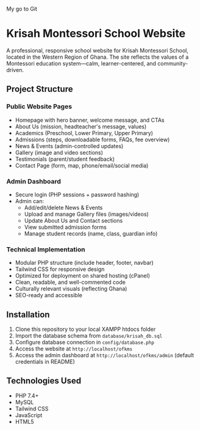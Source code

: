 My go to Git



# Krisah Montessori School Website

A professional, responsive school website for Krisah Montessori School, located in the Western Region of Ghana. The site reflects the values of a Montessori education system—calm, learner-centered, and community-driven.

## Project Structure

### Public Website Pages
- Homepage with hero banner, welcome message, and CTAs
- About Us (mission, headteacher's message, values)
- Academics (Preschool, Lower Primary, Upper Primary)
- Admissions (steps, downloadable forms, FAQs, fee overview)
- News & Events (admin-controlled updates)
- Gallery (image and video sections)
- Testimonials (parent/student feedback)
- Contact Page (form, map, phone/email/social media)

### Admin Dashboard
- Secure login (PHP sessions + password hashing)
- Admin can:
  - Add/edit/delete News & Events
  - Upload and manage Gallery files (images/videos)
  - Update About Us and Contact sections
  - View submitted admission forms
  - Manage student records (name, class, guardian info)

### Technical Implementation
- Modular PHP structure (include header, footer, navbar)
- Tailwind CSS for responsive design
- Optimized for deployment on shared hosting (cPanel)
- Clean, readable, and well-commented code
- Culturally relevant visuals (reflecting Ghana)
- SEO-ready and accessible

## Installation

1. Clone this repository to your local XAMPP htdocs folder
2. Import the database schema from `database/krisah_db.sql`
3. Configure database connection in `config/database.php`
4. Access the website at `http://localhost/ofkms`
5. Access the admin dashboard at `http://localhost/ofkms/admin` (default credentials in README)

## Technologies Used

- PHP 7.4+
- MySQL
- Tailwind CSS
- JavaScript
- HTML5
